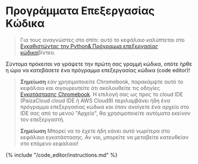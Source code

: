 # Προγράμματα Επεξεργασίας Κώδικα

> Για τους αναγνώστες στο σπίτι: αυτό το κεφάλαιο καλύπτεται στο [ Εγκαθιστώντας την Python& Πρόγραμμα επεξεργασίας κώδικα](https://www.youtube.com/watch?v=pVTaqzKZCdA&t=4m43s)βίντεο.

Σύντομα πρόκειται να γράψετε την πρώτη σας γραμμή κώδικα, οπότε ήρθε η ώρα να κατεβάσετε ένα πρόγραμμα επεξεργασίας κώδικα (code editor)!

> **Σημείωση** εάν χρησιμοποιείτε Chromebook, παρακάμψτε αυτό το κεφάλαιο και σιγουρευτείτε ότι ακολουθείτε τις οδηγίες [Εγκατάστασης Chromebook](../chromebook_setup/README.md). Η επιλογή σας ως προς το cloud IDE (PaizaCloud cloud IDE ή AWS Cloud9) περιλαμβάνει ήδη ένα πρόγραμμα επεξεργασίας κώδικα και όταν ανοίγετε ένα αρχείο στο IDE σας από το μενού "Αρχείο", θα χρησιμοποιείτε αυτόματα εκείνον τον επεξεργαστή.
> 
> **Σημείωση** Μπορεί να το έχετε ήδη κάνει αυτό νωρίτερα στο κεφάλαιο εγκατάστασης. Αν ναι, μπορείτε να μεταβείτε κατευθείαν στο επόμενο κεφάλαιο!

{% include "/code_editor/instructions.md" %}
